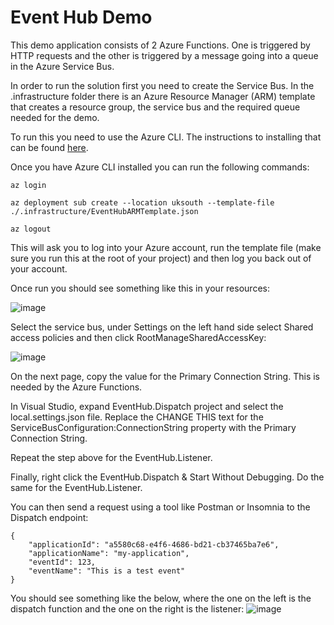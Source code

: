 # Event Hub Demo

This demo application consists of 2 Azure Functions. One is triggered by HTTP requests and the other is triggered by a message going into a queue in the Azure Service Bus.

In order to run the solution first you need to create the Service Bus. In the .infrastructure folder there is an Azure Resource Manager (ARM) template that creates a resource group, the service bus and the required queue needed for the demo.

To run this you need to use the Azure CLI. The instructions to installing that can be found [here](https://learn.microsoft.com/en-us/cli/azure/install-azure-cli).

Once you have Azure CLI installed you can run the following commands:

```
az login

az deployment sub create --location uksouth --template-file ./.infrastructure/EventHubARMTemplate.json

az logout
```

This will ask you to log into your Azure account, run the template file (make sure you run this at the root of your project) and then log you back out of your account.

Once run you should see something like this in your resources:

![image](https://user-images.githubusercontent.com/73018467/228929250-e37eb781-da4f-43b7-8c83-31e498d0730c.png)

Select the service bus, under Settings on the left hand side select Shared access policies and then click RootManageSharedAccessKey:

![image](https://user-images.githubusercontent.com/73018467/228929790-358176cd-e240-435f-bbe8-be438329e302.png)

On the next page, copy the value for the Primary Connection String. This is needed by the Azure Functions.

In Visual Studio, expand EventHub.Dispatch project and select the local.settings.json file. Replace the CHANGE THIS text for the ServiceBusConfiguration:ConnectionString property with the Primary Connection String.

Repeat the step above for the EventHub.Listener.

Finally, right click the EventHub.Dispatch & Start Without Debugging. Do the same for the EventHub.Listener.

You can then send a request using a tool like Postman or Insomnia to the Dispatch endpoint:

```
{
	"applicationId": "a5580c68-e4f6-4686-bd21-cb37465ba7e6",
	"applicationName": "my-application",
	"eventId": 123,
	"eventName": "This is a test event"
}
```
You should see something like the below, where the one on the left is the dispatch function and the one on the right is the listener:
![image](https://user-images.githubusercontent.com/73018467/228932666-0ec422c8-c16e-40f7-92ec-ecbac5d5a92f.png)
